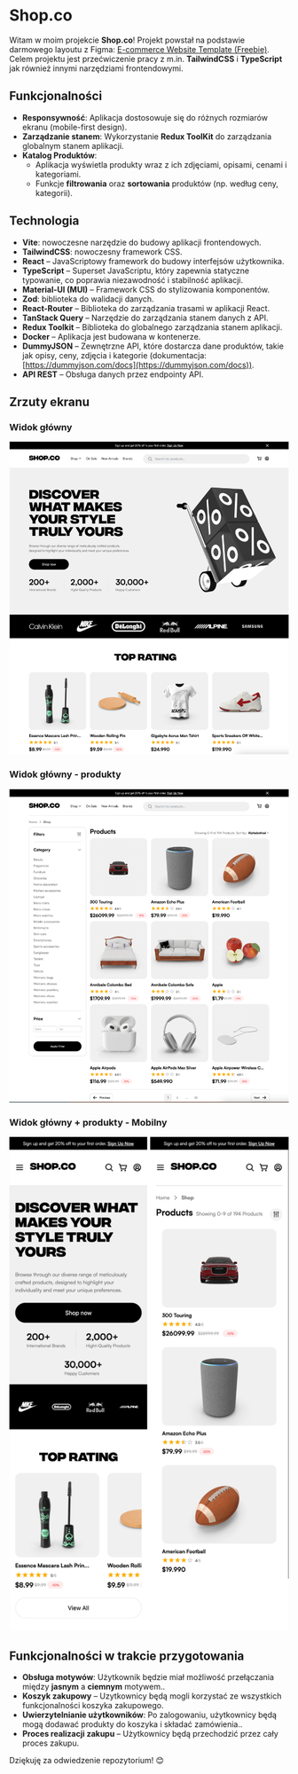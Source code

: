 # Shop.co

Witam w moim projekcie **Shop.co**! Projekt powstał na podstawie darmowego layoutu z Figma: [E-commerce Website Template (Freebie)](https://www.figma.com/community/file/1273571982885059508/e-commerce-website-template-freebie). Celem projektu jest przećwiczenie pracy z m.in. **TailwindCSS** i **TypeScript** jak również innymi narzędziami frontendowymi.

## Funkcjonalności

- **Responsywność**: Aplikacja dostosowuje się do różnych rozmiarów ekranu (mobile-first design).
- **Zarządzanie stanem**: Wykorzystanie **Redux ToolKit** do zarządzania globalnym stanem aplikacji.
- **Katalog Produktów**:
  - Aplikacja wyświetla produkty wraz z ich zdjęciami, opisami, cenami i kategoriami.
  - Funkcje **filtrowania** oraz **sortowania** produktów (np. według ceny, kategorii).

## Technologia

- **Vite**: nowoczesne narzędzie do budowy aplikacji frontendowych.
- **TailwindCSS**: nowoczesny framework CSS.
- **React** – JavaScriptowy framework do budowy interfejsów użytkownika.
- **TypeScript** – Superset JavaScriptu, który zapewnia statyczne typowanie, co poprawia niezawodność i stabilność aplikacji.
- **Material-UI (MUI)** – Framework CSS do stylizowania komponentów.
- **Zod**: biblioteka do walidacji danych.
- **React-Router** – Biblioteka do zarządzania trasami w aplikacji React.
- **TanStack Query** – Narzędzie do zarządzania stanem danych z API.
- **Redux Toolkit** – Biblioteka do globalnego zarządzania stanem aplikacji.
- **Docker** – Aplikacja jest budowana w kontenerze.
- **DummyJSON** – Zewnętrzne API, które dostarcza dane produktów, takie jak opisy, ceny, zdjęcia i kategorie (dokumentacja: [https://dummyjson.com/docs](https://dummyjson.com/docs)).
- **API REST** – Obsługa danych przez endpointy API.

## Zrzuty ekranu

### Widok główny

![HomePage](./app/screenshots/HomePage.png)

### Widok główny - produkty

![ProductsView](./app/screenshots/ProductsView.png)

### Widok główny + produkty - Mobilny

![Mobile](./app/screenshots/Mobile.png)

## Funkcjonalności w trakcie przygotowania

- **Obsługa motywów**: Użytkownik będzie miał możliwość przełączania między **jasnym** a **ciemnym** motywem..
- **Koszyk zakupowy** – Uzytkownicy będą mogli korzystać ze wszystkich funkcjonalności koszyka zakupowego.
- **Uwierzytelnianie użytkowników**: Po zalogowaniu, użytkownicy będą mogą dodawać produkty do koszyka i składać zamówienia..
- **Proces realizacji zakupu** – Użytkownicy będą przechodzić przez cały proces zakupu.

Dziękuję za odwiedzenie repozytorium! 😊
